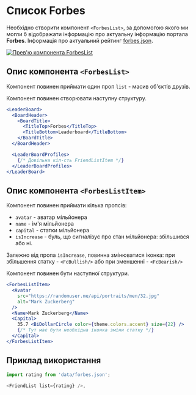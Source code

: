 # Список Forbes

Необхідно створити компонент `<ForbesList>`, за допомогою якого ми могли б
відображати інформацію про актуальну інформацію портала **Forbes**. Інформація
про актуальний рейтинг [forbes.json](./src/data/forbes.json).

[![Прев'ю компонента ForbesList](https://i.gyazo.com/d860b2fbd570a9eb800917b116fa0423.png)](https://gyazo.com/d860b2fbd570a9eb800917b116fa0423)

## Опис компонента `<ForbesList>`

Компонент повинен приймати один проп `list` - масив об'єктів друзів.

Компонент повинен створювати наступну структуру.

```jsx
<LeaderBoard>
  <BoardHeader>
    <BoardTitle>
      <TitleTop>Forbes</TitleTop>
      <TitleBottom>Leaderboard</TitleBottom>
    </BoardTitle>
  </BoardHeader>

  <LeaderBoardProfiles>
    {/* Довільна кіл-сть FriendListItem */}
  </LeaderBoardProfiles>
</LeaderBoard>
```

## Опис компонента `<ForbesListItem>`

Компонент повинен приймати кілька пропcів:

- `avatar` - аватар мільйонера
- `name` - ім'я мільйонера
- `capital` - статки мільйонера
- `isIncrease` - буль, що сигналізує про стан мільйонера: збільшився або ні.

Залежно від пропа `isIncrease`, повинна змінюватися іконка: при збільшення
статку - `<FcBullish/>` або при зменшенні - `<FcBearish/>`

Компонент повинен бути наступної структури.

```jsx
<ForbesListItem>
  <Avatar
    src="https://randomuser.me/api/portraits/men/32.jpg"
    alt="Mark Zuckerberg"
  />
  <Name>Mark Zuckerberg</Name>
  <Capital>
    35.7 <BiDollarCircle color={theme.colors.accent} size={22} />
    {/* Тут має бути необхідна іконка зміни статку */}
  </Capital>
</ForbesListItem>
```

## Приклад використання

```js
import rating from 'data/forbes.json';

<FriendList list={rating} />,
```
